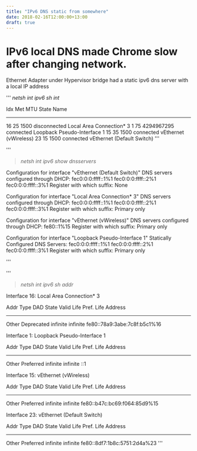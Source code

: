 ```yaml
---
title: "IPv6 DNS static from somewhere"
date: 2018-02-16T12:00:00+13:00
draft: true
---
```

# IPv6 local DNS made Chrome slow after changing network.


Ethernet Adapter under Hypervisor bridge had a static ipv6 dns server with a local IP address



'''
*netsh int ipv6 sh int*

Idx     Met         MTU          State                Name
---  ----------  ----------  ------------  ---------------------------
 16          25        1500  disconnected  Local Area Connection* 3
  1          75  4294967295  connected     Loopback Pseudo-Interface 1
 15          35        1500  connected     vEthernet (vWireless)
 23          15        1500  connected     vEthernet (Default Switch)
'''


'''
>*netsh int ipv6 show dnsservers*


Configuration for interface "vEthernet (Default Switch)"
    DNS servers configured through DHCP:  fec0:0:0:ffff::1%1
                                          fec0:0:0:ffff::2%1
                                          fec0:0:0:ffff::3%1
    Register with which suffix:           None

Configuration for interface "Local Area Connection* 3"
    DNS servers configured through DHCP:  fec0:0:0:ffff::1%1
                                          fec0:0:0:ffff::2%1
                                          fec0:0:0:ffff::3%1
    Register with which suffix:           Primary only

Configuration for interface "vEthernet (vWireless)"
    DNS servers configured through DHCP:  fe80::1%15
    Register with which suffix:           Primary only

Configuration for interface "Loopback Pseudo-Interface 1"
    Statically Configured DNS Servers:    fec0:0:0:ffff::1%1
                                          fec0:0:0:ffff::2%1
                                          fec0:0:0:ffff::3%1
    Register with which suffix:           Primary only
	
	
'''



'''
>*netsh int ipv6 sh addr*

Interface 16: Local Area Connection* 3

Addr Type  DAD State   Valid Life Pref. Life Address
---------  ----------- ---------- ---------- ------------------------
Other      Deprecated    infinite   infinite fe80::78a9:3abe:7c8f:b5c1%16

Interface 1: Loopback Pseudo-Interface 1

Addr Type  DAD State   Valid Life Pref. Life Address
---------  ----------- ---------- ---------- ------------------------
Other      Preferred     infinite   infinite ::1

Interface 15: vEthernet (vWireless)

Addr Type  DAD State   Valid Life Pref. Life Address
---------  ----------- ---------- ---------- ------------------------
Other      Preferred     infinite   infinite fe80::b47c:bc69:f064:85d9%15

Interface 23: vEthernet (Default Switch)

Addr Type  DAD State   Valid Life Pref. Life Address
---------  ----------- ---------- ---------- ------------------------
Other      Preferred     infinite   infinite fe80::8df7:1b8c:5751:2d4a%23
'''
